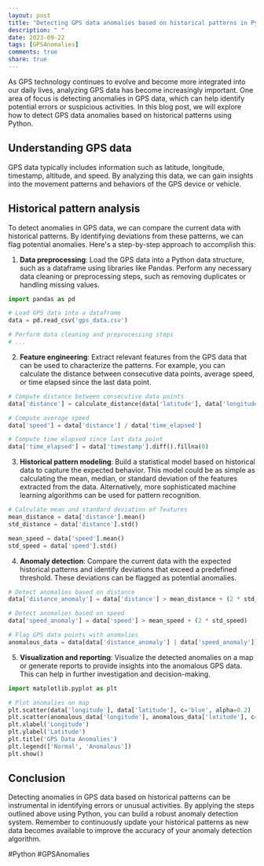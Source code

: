 ```yaml
---
layout: post
title: "Detecting GPS data anomalies based on historical patterns in Python"
description: " "
date: 2023-09-22
tags: [GPSAnomalies]
comments: true
share: true
---
```


As GPS technology continues to evolve and become more integrated into our daily lives, analyzing GPS data has become increasingly important. One area of focus is detecting anomalies in GPS data, which can help identify potential errors or suspicious activities. In this blog post, we will explore how to detect GPS data anomalies based on historical patterns using Python.

## Understanding GPS data

GPS data typically includes information such as latitude, longitude, timestamp, altitude, and speed. By analyzing this data, we can gain insights into the movement patterns and behaviors of the GPS device or vehicle.

## Historical pattern analysis

To detect anomalies in GPS data, we can compare the current data with historical patterns. By identifying deviations from these patterns, we can flag potential anomalies. Here's a step-by-step approach to accomplish this:

1. **Data preprocessing**: Load the GPS data into a Python data structure, such as a dataframe using libraries like Pandas. Perform any necessary data cleaning or preprocessing steps, such as removing duplicates or handling missing values.

```python
import pandas as pd

# Load GPS data into a dataframe
data = pd.read_csv('gps_data.csv')

# Perform data cleaning and preprocessing steps
# ...
```

2. **Feature engineering**: Extract relevant features from the GPS data that can be used to characterize the patterns. For example, you can calculate the distance between consecutive data points, average speed, or time elapsed since the last data point.

```python
# Compute distance between consecutive data points
data['distance'] = calculate_distance(data['latitude'], data['longitude'])

# Compute average speed
data['speed'] = data['distance'] / data['time_elapsed']

# Compute time elapsed since last data point
data['time_elapsed'] = data['timestamp'].diff().fillna(0)
```

3. **Historical pattern modeling**: Build a statistical model based on historical data to capture the expected behavior. This model could be as simple as calculating the mean, median, or standard deviation of the features extracted from the data. Alternatively, more sophisticated machine learning algorithms can be used for pattern recognition.

```python
# Calculate mean and standard deviation of features
mean_distance = data['distance'].mean()
std_distance = data['distance'].std()

mean_speed = data['speed'].mean()
std_speed = data['speed'].std()
```

4. **Anomaly detection**: Compare the current data with the expected historical patterns and identify deviations that exceed a predefined threshold. These deviations can be flagged as potential anomalies.

```python
# Detect anomalies based on distance
data['distance_anomaly'] = data['distance'] > mean_distance + (2 * std_distance)

# Detect anomalies based on speed
data['speed_anomaly'] = data['speed'] > mean_speed + (2 * std_speed)

# Flag GPS data points with anomalies
anomalous_data = data[data['distance_anomaly'] | data['speed_anomaly']]
```

5. **Visualization and reporting**: Visualize the detected anomalies on a map or generate reports to provide insights into the anomalous GPS data. This can help in further investigation and decision-making.

```python
import matplotlib.pyplot as plt

# Plot anomalies on map
plt.scatter(data['longitude'], data['latitude'], c='blue', alpha=0.2)
plt.scatter(anomalous_data['longitude'], anomalous_data['latitude'], c='red', alpha=0.5)
plt.xlabel('Longitude')
plt.ylabel('Latitude')
plt.title('GPS Data Anomalies')
plt.legend(['Normal', 'Anomalous'])
plt.show()
```

## Conclusion

Detecting anomalies in GPS data based on historical patterns can be instrumental in identifying errors or unusual activities. By applying the steps outlined above using Python, you can build a robust anomaly detection system. Remember to continuously update your historical patterns as new data becomes available to improve the accuracy of your anomaly detection algorithm.

#Python #GPSAnomalies